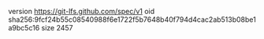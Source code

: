 version https://git-lfs.github.com/spec/v1
oid sha256:9fcf24b55c08540988f6e1722f5b7648b40f794d4cac2ab513b08be1a9bc5c16
size 2457
